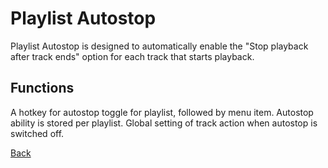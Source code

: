 # Playlist Autostop

Playlist Autostop is designed to automatically enable the "Stop playback after track ends" option for each track that starts playback.

Functions
---
A hotkey for autostop toggle for playlist, followed by menu item.
Autostop ability is stored per playlist.
Global setting of track action when autostop is switched off.

[Back](../README.md)
